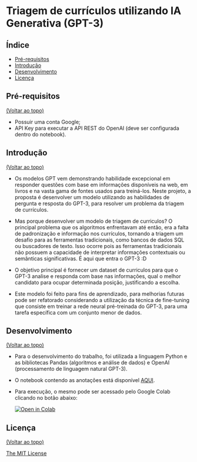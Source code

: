 # Triagem de currículos utilizando IA Generativa (GPT-3)

## Índice <a name="index"></a>

- [Pré-requisitos](#installation)
- [Introdução](#introduction)
- [Desenvolvimento](#development)
- [Licença](#license)

## Pré-requisitos <a name="installation"></a>

[(Voltar ao topo)](#index)

- Possuir uma conta Google;
- API Key para executar a API REST do OpenAI (deve ser configurada dentro do notebook).

## Introdução <a name="introduction"></a>

[(Voltar ao topo)](#index)

- Os modelos GPT vem demonstrando habilidade excepcional em responder questões com base em informações disponíveis na web, em livros e na vasta gama de fontes usados para treiná-los. Neste projeto, a proposta é desenvolver um modelo utilizando as habilidades de pergunta e resposta do GPT-3, para resolver um problema da triagem de currículos.

- Mas porque desenvolver um modelo de triagem de curriculos? 
O principal problema que os algoritmos enfrentavam até então, era a falta de padronização e informação nos currículos, tornando a triagem um desafio para as ferramentas tradicionais, como bancos de dados SQL ou buscadores de texto. Isso ocorre pois as ferramentas tradicionais não possuem a capacidade de interpretar informações contextuais ou semânticas significativas. É aqui que entra o GPT-3 :D

- O objetivo principal é fornecer um dataset de curriculos para que o GPT-3 analise e responda com base nas informações, qual o melhor candidato para ocupar determinada posição, justificando a escolha. 

- Este modelo foi feito para fins de aprendizado, para melhorias futuras pode ser refatorado considerando a utilização da técnica de fine-tuning que consiste em treinar a rede neural pré-treinada do GPT-3, para uma tarefa específica com um conjunto menor de dados.

## Desenvolvimento <a name="development"></a>

[(Voltar ao topo)](#index)

- Para o desenvolvimento do trabalho, foi utilizada a linguagem Python e as bibliotecas Pandas (algoritmos e análise de dados) e OpenAI (processamento de linguagem natural GPT-3).

- O notebook contendo as anotações está disponível [AQUI](https://github.com/gomesfg/screening-resumes-using-generative-ai/blob/main/screening_resumes_using_generative_ai.ipynb).

- Para execução, o mesmo pode ser acessado pelo Google Colab clicando no botão abaixo:

  [![Open in Colab](https://colab.research.google.com/assets/colab-badge.svg)](https://colab.research.google.com/github/gomesfg/screening-resumes-using-generative-ai/blob/main/screening_resumes_using_generative_ai.ipynb)

## Licença <a name="license"></a>

[(Voltar ao topo)](#index)

[The MIT License](https://opensource.org/licenses/MIT)
